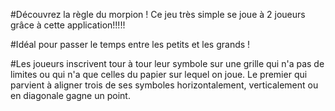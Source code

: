 #Découvrez la règle du morpion ! Ce jeu très simple se joue à 2 joueurs grâce à cette application!!!!!

#Idéal pour passer le temps entre les petits et les grands !

#Les joueurs inscrivent tour à tour leur symbole sur une grille qui n'a pas de limites ou qui n'a que celles du papier sur lequel on joue. Le premier qui parvient à aligner trois de ses symboles horizontalement, verticalement ou en diagonale gagne un point. 